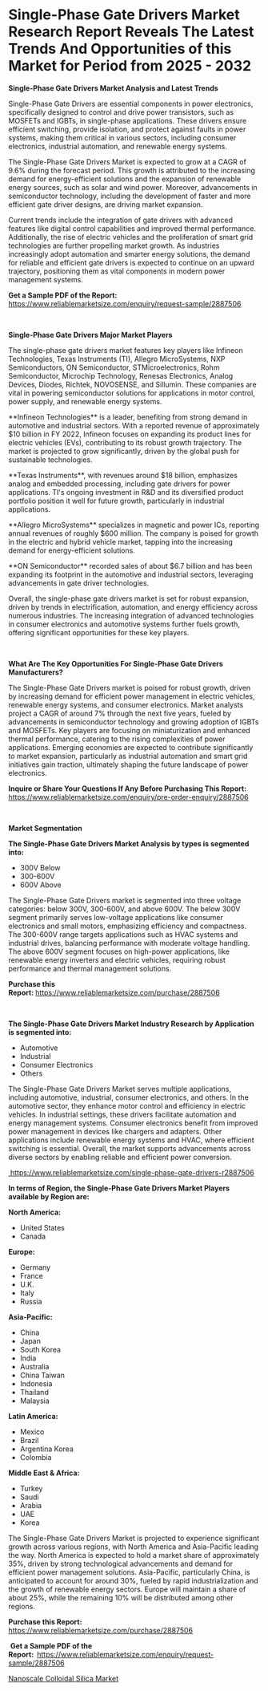 <p><h1>Single-Phase Gate Drivers Market Research Report Reveals The Latest Trends And Opportunities of this Market for Period from 2025 - 2032</h1></p><p><strong>Single-Phase Gate Drivers Market Analysis and Latest Trends</strong></p>
<p><p>Single-Phase Gate Drivers are essential components in power electronics, specifically designed to control and drive power transistors, such as MOSFETs and IGBTs, in single-phase applications. These drivers ensure efficient switching, provide isolation, and protect against faults in power systems, making them critical in various sectors, including consumer electronics, industrial automation, and renewable energy systems.</p><p>The Single-Phase Gate Drivers Market is expected to grow at a CAGR of 9.6% during the forecast period. This growth is attributed to the increasing demand for energy-efficient solutions and the expansion of renewable energy sources, such as solar and wind power. Moreover, advancements in semiconductor technology, including the development of faster and more efficient gate driver designs, are driving market expansion.</p><p>Current trends include the integration of gate drivers with advanced features like digital control capabilities and improved thermal performance. Additionally, the rise of electric vehicles and the proliferation of smart grid technologies are further propelling market growth. As industries increasingly adopt automation and smarter energy solutions, the demand for reliable and efficient gate drivers is expected to continue on an upward trajectory, positioning them as vital components in modern power management systems.</p></p>
<p><strong>Get a Sample PDF of the Report:&nbsp;</strong> <a href="https://www.reliablemarketsize.com/enquiry/request-sample/2887506?utm_campaign=3176&utm_medium=2&utm_source=Github&utm_content=ia&utm_term=14032025&utm_id=single-phase-gate-drivers">https://www.reliablemarketsize.com/enquiry/request-sample/2887506</a></p>
<p>&nbsp;</p>
<p><strong>Single-Phase Gate Drivers Major Market Players</strong></p>
<p><p>The single-phase gate drivers market features key players like Infineon Technologies, Texas Instruments (TI), Allegro MicroSystems, NXP Semiconductors, ON Semiconductor, STMicroelectronics, Rohm Semiconductor, Microchip Technology, Renesas Electronics, Analog Devices, Diodes, Richtek, NOVOSENSE, and Sillumin. These companies are vital in powering semiconductor solutions for applications in motor control, power supply, and renewable energy systems.</p><p>**Infineon Technologies** is a leader, benefiting from strong demand in automotive and industrial sectors. With a reported revenue of approximately $10 billion in FY 2022, Infineon focuses on expanding its product lines for electric vehicles (EVs), contributing to its robust growth trajectory. The market is projected to grow significantly, driven by the global push for sustainable technologies.</p><p>**Texas Instruments**, with revenues around $18 billion, emphasizes analog and embedded processing, including gate drivers for power applications. TI's ongoing investment in R&D and its diversified product portfolio position it well for future growth, particularly in industrial applications.</p><p>**Allegro MicroSystems** specializes in magnetic and power ICs, reporting annual revenues of roughly $600 million. The company is poised for growth in the electric and hybrid vehicle market, tapping into the increasing demand for energy-efficient solutions.</p><p>**ON Semiconductor** recorded sales of about $6.7 billion and has been expanding its footprint in the automotive and industrial sectors, leveraging advancements in gate driver technologies.</p><p>Overall, the single-phase gate drivers market is set for robust expansion, driven by trends in electrification, automation, and energy efficiency across numerous industries. The increasing integration of advanced technologies in consumer electronics and automotive systems further fuels growth, offering significant opportunities for these key players.</p></p>
<p>&nbsp;</p>
<p><strong>What Are The Key Opportunities For Single-Phase Gate Drivers Manufacturers?</strong></p>
<p><p>The Single-Phase Gate Drivers market is poised for robust growth, driven by increasing demand for efficient power management in electric vehicles, renewable energy systems, and consumer electronics. Market analysts project a CAGR of around 7% through the next five years, fueled by advancements in semiconductor technology and growing adoption of IGBTs and MOSFETs. Key players are focusing on miniaturization and enhanced thermal performance, catering to the rising complexities of power applications. Emerging economies are expected to contribute significantly to market expansion, particularly as industrial automation and smart grid initiatives gain traction, ultimately shaping the future landscape of power electronics.</p></p>
<p><strong>Inquire or Share Your Questions If Any Before Purchasing This Report:</strong> <a href="https://www.reliablemarketsize.com/enquiry/pre-order-enquiry/2887506?utm_campaign=3176&utm_medium=2&utm_source=Github&utm_content=ia&utm_term=14032025&utm_id=single-phase-gate-drivers">https://www.reliablemarketsize.com/enquiry/pre-order-enquiry/2887506</a></p>
<p>&nbsp;</p>
<p><strong>Market Segmentation</strong></p>
<p><strong>The Single-Phase Gate Drivers Market Analysis by types is segmented into:</strong></p>
<p><ul><li>300V Below</li><li>300-600V</li><li>600V Above</li></ul></p>
<p><p>The Single-Phase Gate Drivers market is segmented into three voltage categories: below 300V, 300-600V, and above 600V. The below 300V segment primarily serves low-voltage applications like consumer electronics and small motors, emphasizing efficiency and compactness. The 300-600V range targets applications such as HVAC systems and industrial drives, balancing performance with moderate voltage handling. The above 600V segment focuses on high-power applications, like renewable energy inverters and electric vehicles, requiring robust performance and thermal management solutions.</p></p>
<p><strong>Purchase this Report:&nbsp;</strong><a href="https://www.reliablemarketsize.com/purchase/2887506?utm_campaign=3176&utm_medium=2&utm_source=Github&utm_content=ia&utm_term=14032025&utm_id=single-phase-gate-drivers">https://www.reliablemarketsize.com/purchase/2887506</a></p>
<p>&nbsp;</p>
<p><strong>The Single-Phase Gate Drivers Market Industry Research by Application is segmented into:</strong></p>
<p><ul><li>Automotive</li><li>Industrial</li><li>Consumer Electronics</li><li>Others</li></ul></p>
<p><p>The Single-Phase Gate Drivers Market serves multiple applications, including automotive, industrial, consumer electronics, and others. In the automotive sector, they enhance motor control and efficiency in electric vehicles. In industrial settings, these drivers facilitate automation and energy management systems. Consumer electronics benefit from improved power management in devices like chargers and adapters. Other applications include renewable energy systems and HVAC, where efficient switching is essential. Overall, the market supports advancements across diverse sectors by enabling reliable and efficient power conversion.</p></p>
<p><a href="https://www.reliablemarketsize.com/single-phase-gate-drivers-r2887506?utm_campaign=3176&utm_medium=2&utm_source=Github&utm_content=ia&utm_term=14032025&utm_id=single-phase-gate-drivers">&nbsp;https://www.reliablemarketsize.com/single-phase-gate-drivers-r2887506</a></p>
<p><strong>In terms of Region, the Single-Phase Gate Drivers Market Players available by Region are:</strong></p>
<p>
    <p> <strong> North America: </strong>
        <ul>
            <li>United States</li>
            <li>Canada</li>
        </ul>
        </p> 
    <p> <strong> Europe: </strong>
        <ul>
            <li>Germany</li>
            <li>France</li>
            <li>U.K.</li>
            <li>Italy</li>
            <li>Russia</li>
        </ul>
        </p> 
    <p> <strong> Asia-Pacific: </strong>
        <ul>
            <li>China</li>
            <li>Japan</li>
            <li>South Korea</li>
            <li>India</li>
            <li>Australia</li>
            <li>China Taiwan</li>
            <li>Indonesia</li>
            <li>Thailand</li>
            <li>Malaysia</li>
        </ul>
        </p> 
    <p> <strong> Latin America: </strong>
        <ul>
            <li>Mexico</li>
            <li>Brazil</li>
            <li>Argentina Korea</li>
            <li>Colombia</li>
        </ul>
        </p> 
    <p> <strong> Middle East & Africa: </strong>
        <ul>
            <li>Turkey</li>
            <li>Saudi</li>
            <li>Arabia</li>
            <li>UAE</li>
            <li>Korea</li>
        </ul>
    </p>
    </p>
<p><p>The Single-Phase Gate Drivers Market is projected to experience significant growth across various regions, with North America and Asia-Pacific leading the way. North America is expected to hold a market share of approximately 35%, driven by strong technological advancements and demand for efficient power management solutions. Asia-Pacific, particularly China, is anticipated to account for around 30%, fueled by rapid industrialization and the growth of renewable energy sectors. Europe will maintain a share of about 25%, while the remaining 10% will be distributed among other regions.</p></p>
<p><strong>Purchase this Report: </strong><a href="https://www.reliablemarketsize.com/purchase/2887506?utm_campaign=3176&utm_medium=2&utm_source=Github&utm_content=ia&utm_term=14032025&utm_id=single-phase-gate-drivers">https://www.reliablemarketsize.com/purchase/2887506</a></p>
<p>&nbsp;<strong>Get a Sample PDF of the Report:&nbsp;&nbsp;</strong><a href="https://www.reliablemarketsize.com/enquiry/request-sample/2887506?utm_campaign=3176&utm_medium=2&utm_source=Github&utm_content=ia&utm_term=14032025&utm_id=single-phase-gate-drivers">https://www.reliablemarketsize.com/enquiry/request-sample/2887506</a></p>
<p><strong></strong></p>
<p><p><a href="https://github.com/daphnyvashdi/Market-Research-Report-List-1/blob/main/nanoscale-colloidal-silica-market.md?utm_campaign=3176&utm_medium=2&utm_source=Github&utm_content=ia&utm_term=14032025&utm_id=single-phase-gate-drivers">Nanoscale Colloidal Silica Market</a></p></p>